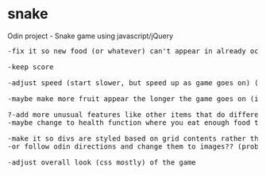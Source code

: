 snake
=====

Odin project - Snake game using javascript/jQuery

<pre>
-fix it so new food (or whatever) can't appear in already occupied grid space

-keep score

-adjust speed (start slower, but speed up as game goes on) (snake has speed property, but how do I change it in setInterval??)

-maybe make more fruit appear the longer the game goes on (instead of just one at a time)

?-add more unusual features like other items that do different things (affect speed, just points, walls, moving enemies, etc.)
-maybe change to health function where you eat enough food to 'level up' and THEN you grow (then can have bad things make you lose health or segment or whatever)

-make it so divs are styled based on grid contents rather than just using text characters (css already exists for this in snake.css)
-or follow odin directions and change them to images?? (prob not)

-adjust overall look (css mostly) of the game
</pre>